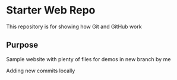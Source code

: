 # Starter Web Repo

This repository is for showing how Git and GitHub work

## Purpose

Sample website with plenty of files for demos 
in new branch by me

Adding new commits locally